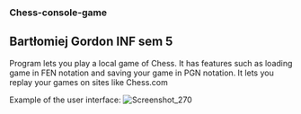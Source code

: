 ### Chess-console-game
## Bartłomiej Gordon INF sem 5

Program lets you play a local game of Chess. It has features such as loading game in FEN notation and saving your game in PGN notation. It lets you replay your games on sites like Chess.com

Example of the user interface:
![Screenshot_270](https://user-images.githubusercontent.com/69083596/218280649-3521b521-7d81-4c60-9916-311cb8abaa0c.png)
